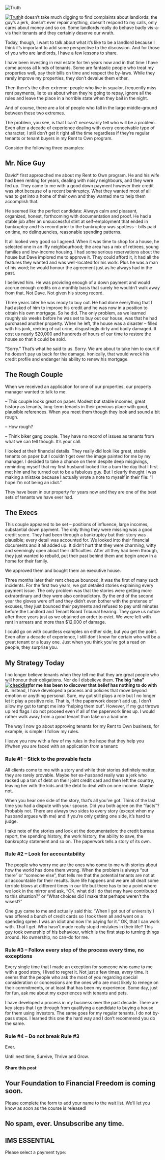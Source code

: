 ![Truth](https://yourfinanciallaunchpad.com/wp-content/uploads/elementor/thumbs/Truth-qdc6crp5rpm0nhkoedao3cjvtinp6cfqlffsh68byg.jpg "Truth")

[![Truth](http://yflmainprod.wpengine.com/wp-content/uploads/2015/05/Truth-300x300.jpg)](http://yflmainprod.wpengine.com/wp-content/uploads/2015/05/Truth.jpg)It doesn’t take much digging to find complaints about landlords: the guy’s a jerk, doesn’t ever repair anything, doesn’t respond to my calls, only cares about money and so on. Some landlords really do behave badly vis-a-vis their tenants and they certainly deserve our wrath.

Today, though, I want to talk about what it’s like to be a landlord because I think it’s important to add some perspective to the discussion. And for those of you who are landlords, I have a few lessons to share.

I have been investing in real estate for ten years now and in that time I have come across all kinds of tenants. Some are fantastic people who treat my properties well, pay their bills on time and respect the by-laws. While they rarely improve my properties, they don’t devalue them either.

Then there’s the other extreme: people who live in squalor, frequently miss rent payments, lie to us about when they’re going to repay, ignore all the rules and leave the place in a horrible state when they bail in the night.

And of course, there are a lot of people who fall in the large middle-ground between these two extremes.

The problem, you see, is that I can’t necessarily tell who will be a problem. Even after a decade of experience dealing with every conceivable type of character, I still don’t get it right all the time regardless if they’re regular tenants or tenant buyers in my Rent to Own program.

Consider the following three examples:

## Mr. Nice Guy

David\* first approached me about my Rent to Own program. He and his wife had been renting for years, dealing with noisy neighbours, and they were fed up. They came to me with a good down payment however their credit was shot because of a recent bankruptcy. What they wanted most of all was to get into a home of their own and they wanted me to help them accomplish that.

He seemed like the perfect candidate: Always calm and pleasant, organized, honest, forthcoming with documentation and proof. He had a stable job after an unsuccessful stint at self-employment that ended in bankruptcy and his record prior to the bankruptcy was spotless – bills paid on time, no delinquencies, reasonable spending patterns.

It all looked very good so I agreed. When it was time to shop for a house, he selected one in an iffy neighbourhood; the area has a mix of retirees, young families and low-income housing. I had some serious reservations about the house but Dave implored me to approve it. They could afford it, it had all the features they wanted and was well-located for his work. Plus he was a man of his word; he would honour the agreement just as he always had in the past.

I believed him. He was providing enough of a down payment and would accrue enough credits on a monthly basis that surely he wouldn’t walk away from that. Not Dave. Not given his strong record.

Three years later he was ready to buy out. He had done everything that I had asked of him to improve his credit and he was now in a position to obtain his own mortgage. So he did. The only problem, as we learned roughly six weeks before he was set to buy out our house, was that he had purchased another property. When he left, the house was a disaster – filled with his junk, reeking of cat urine, disgustingly dirty and badly damaged. It cost us nearly $20,000 and hundreds of hours of our time to restore the house so that it could be sold.

“Sorry.” That’s what he said to us. Sorry. We are about to take him to court if he doesn’t pay us back for the damage. Ironically, that would wreck his credit profile and endanger his ability to renew his mortgage.

## The Rough Couple

When we received an application for one of our properties, our property manager wanted to talk to me.

– This couple looks great on paper. Modest but stable incomes, great history as tenants, long-term tenants in their previous place with good, plausible references. When you meet them though they look and sound a bit rough.

– How rough?

– Think biker gang couple. They have no record of issues as tenants from what we can tell though. It’s your call.

I looked at their financial details. They really did look like great, stable tenants on paper but I couldn’t get over the image painted for me by my manager. I decided to take a chance on them despite deep misgivings, reminding myself that my first husband looked like a bum the day that I first met him and he turned out to be a fabulous guy. But I clearly thought I was making a mistake because I actually wrote a note to myself in their file: “I hope I’m not being an idiot.”

They have been in our property for years now and they are one of the best sets of tenants we have ever had.

## The Execs

This couple appeared to be set – positions of influence, large incomes, substantial down payment. The only thing they were missing was a good credit score. They had been through a bankruptcy but their story was plausible; every detail was accounted for. We looked into their financial documents and it all added up. It didn’t hurt that they were charming, witty and seemingly open about their difficulties. After all they had been through, they just wanted to rebuild, put their past behind them and begin anew in a home for their family.

We approved them and bought them an executive house.

Three months later their rent cheque bounced; it was the first of many such incidents. For the first two years, we got detailed stories explaining every payment issue. The only problem was that the stories were getting more extraordinary and they were also contradictory. By the end of the second year the gloves were off and they didn’t even bother with the pretense of excuses, they just bounced their payments and refused to pay until minutes before the Landlord and Tenant Board Tribunal hearing. They gave us notice after three years just as we obtained an order to evict. We were left with rent in arrears and more than $12,000 of damage.

I could go on with countless examples on either side, but you get the point. Even after a decade of experience, I still don’t know for certain who will be a great tenant or a lousy one. Just when you think you’ve got a read on people, they surprise you.

## My Strategy Today

I no longer believe tenants when they tell me that they are great people who will honour their obligations. Nor do I disbelieve them. **The big “aha” [![checklist](http://yflmainprod.wpengine.com/wp-content/uploads/2015/05/checklist-284x300.jpg)](http://yflmainprod.wpengine.com/wp-content/uploads/2015/05/checklist.jpg)for me has been to discover that belief has nothing to do with it.** Instead, I have developed a process and policies that move beyond emotion or anything personal. Sure, my gut still plays a role but I no longer let it play a positive role. That is, if the paperwork doesn’t add up, I don’t allow my gut to tempt me into “helping them out”. However, if my gut throws up red flags I do not proceed even if all of the paperwork lines up. I would rather walk away from a good tenant than take on a bad one.

The way I now go about approving tenants for my Rent to Own business, for example, is simple: I follow my rules.

I leave you now with a few of my rules in the hope that they help you if/when you are faced with an application from a tenant:

### Rule #1 – Stick to the provable facts

All clients come to me with a story and while their stories definitely matter, they are rarely provable. Maybe her ex-husband really was a jerk who racked up a ton of debt on their joint credit card and then left the country, leaving her with the kids and the debt to deal with on one income. Maybe not.

When you hear one side of the story, that’s all you’ve got. Think of the last time you had a dispute with your spouse. Did you both agree on the “facts”? Probably not. There are always two sides to every story (except when my husband argues with me) and if you’re only getting one side, it’s hard to judge.

I take note of the stories and look at the documentation: the credit bureau report, the spending history, the work history, the ability to save, the bankruptcy statement and so on. The paperwork tells a story of its own.

### Rule #2 – Look for accountability

The people who worry me are the ones who come to me with stories about how the world has done them wrong. When the problem is always “out there” or “someone else”, that tells me that the potential tenants are not at all accountable for their results. Sure life happens and we are all dealt some terrible blows at different times in our life but there has to be a point where we look in the mirror and ask, “OK, what did I do that may have contributed to this situation?” or “What choices did I make that perhaps weren’t the wisest?”

One guy came to me and actually said this: “When I got out of university I was offered a bunch of credit cards so I took them all and went on a spending spree. I was an idiot and now I’m paying for it.” OK, that I can work with. That I get. Who hasn’t made really stupid mistakes in their life? This guy took ownership of his behaviour, which is the first step to turning things around. No ownership, no can-do for me.

### Rule #3 – Follow every step of the process every time, no exceptions

Every single time that I made an exception for someone who came to me with a good story, I lived to regret it. Not just a few times, *every* time. It seems that the people who ask the most of you regarding special consideration or concessions are the ones who are most likely to renege on their commitments, or at least that has been my experience. Some day, just for fun, ask me about my experiences with tenants and pets.

I have developed a process in my business over the past decade. There are key steps that I go through from qualifying a candidate to buying a house for them using investors. The same goes for my regular tenants. I do not by-pass steps. I learned this one the hard way and I don’t recommend you do the same.

### Rule #4 – Do not break Rule #3

Ever.

Until next time, Survive, Thrive and Grow.

#### Share this post

## Your Foundation to Financial Freedom is coming soon.

Please complete the form to add your name to the wait list. We’ll let you know as soon as the course is released!

## No spam, ever. Unsubscribe any time.

## IMS ESSENTIAL

Please select a payment type: